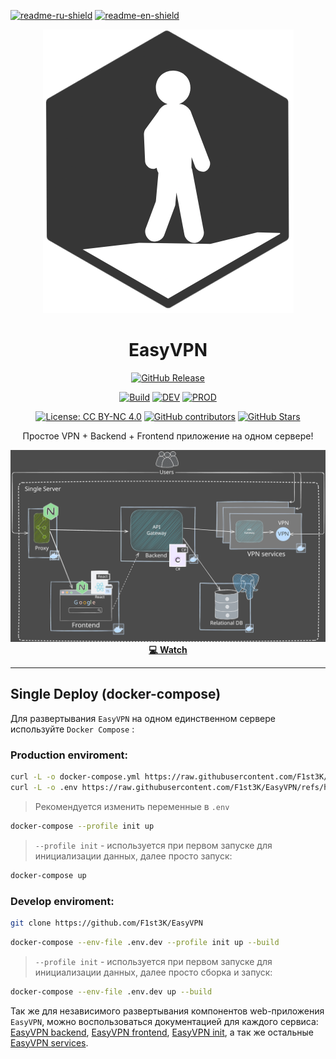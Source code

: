 [![readme-ru-shield]][readme-ru-url]
[![readme-en-shield]][readme-en-url]

[readme-ru-shield]: https://img.shields.io/badge/ru-blue
[readme-ru-url]: README.md
[readme-en-shield]: https://img.shields.io/badge/en-gray
[readme-en-url]: README.en_EN.md


<div align="center">

![Logo](.img/EasyVPN-logo.png)

# EasyVPN

[![GitHub Release](https://img.shields.io/github/v/release/F1st3K/EasyVPN)](https://hub.docker.com/u/easyvpn)

[![Build](https://github.com/F1st3K/EasyVPN/actions/workflows/test-single-deploy.yml/badge.svg)](https://github.com/F1st3K/EasyVPN/actions/workflows/test-single-deploy.yml) 
[![DEV](https://img.shields.io/badge/dynamic/json?label=DEV&url=https%3A%2F%2Fdev.easy-vpn.f1st3k.tw1.su%2Fapi%2Fhealth&query=%24.version&color=yellowgreen)](https://dev.easy-vpn.f1st3k.tw1.su)
[![PROD](https://img.shields.io/badge/dynamic/json?label=PROD&url=https%3A%2F%2Feasy-vpn.f1st3k.tw1.su%2Fapi%2Fhealth&query=%24.version&color=brightgreen)](https://easy-vpn.f1st3k.tw1.su)



[![License: CC BY-NC 4.0](https://img.shields.io/badge/License-CC_BY--NC_4.0-lightgrey.svg)](https://creativecommons.org/licenses/by-nc/4.0/)
[![GitHub contributors](https://img.shields.io/github/contributors/F1st3K/EasyVPN)](https://GitHub.com/F1st3K/EasyVPN/graphs/contributors/) 
[![GitHub Stars](https://img.shields.io/github/stars/F1st3K/EasyVPN.svg)](https://github.com/F1st3K/EasyVPN/stargazers) 


Простое VPN + Backend + Frontend приложение на одном сервере!

[![System Design](.img/SystemDesign.excalidraw.svg)**💻 Watch**](https://www.youtube.com/watch?v=nR8FZ8_98pk)

---

</div>

## Single Deploy (docker-compose)
Для развертывания `EasyVPN` на одном единственном сервере используйте `Docker Compose` :

### Production enviroment:

```bash
curl -L -o docker-compose.yml https://raw.githubusercontent.com/F1st3K/EasyVPN/refs/heads/main/docker-compose.yml && \
curl -L -o .env https://raw.githubusercontent.com/F1st3K/EasyVPN/refs/heads/main/.env.dev
```

> Рекомендуется изменить переменные в `.env`

```bash
docker-compose --profile init up
```

> `--profile init` -  используется при первом запуске для инициализации данных, далее просто запуск:
```bash
docker-compose up
```

### Develop enviroment:

```bash
git clone https://github.com/F1st3K/EasyVPN
```

```bash
docker-compose --env-file .env.dev --profile init up --build
```

> `--profile init` -  используется при первом запуске для инициализации данных, далее просто сборка и запуск:
```bash
docker-compose --env-file .env.dev up --build
```

Так же для независимого развертывания компонентов web-приложения `EasyVPN`, можно воспользоваться документацией для каждого сервиса:
[EasyVPN backend](backend/README.md), [EasyVPN frontend](/frontend/README.md), [EasyVPN init](/init/README.md), а так же остальные [EasyVPN services](/services/README.md).
